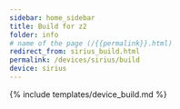 ```yaml
---
sidebar: home_sidebar
title: Build for z2
folder: info
# name of the page (/{{permalink}}.html)
redirect_from: sirius_build.html
permalink: /devices/sirius/build
device: sirius
---
```

{% include templates/device_build.md %}
